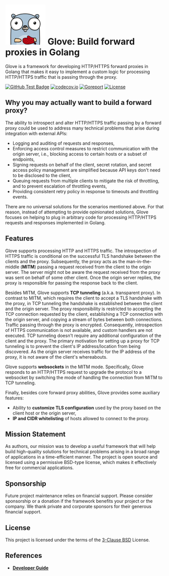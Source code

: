 <p align="center">
<h1><img src="assets/gopher.png" width="128"> Glove: Build forward proxies in Golang</h1> 
</p>

Glove is a framework for developing HTTP/HTTPS forward proxies in Golang that makes it easy to implement a custom logic
for processing HTTP/HTTPS traffic that is passing through the proxy.

[![GitHub Test Badge][1]][2] [![codecov.io][3]][4] [![Goreport][5]][6] [![License][7]][8]

[1]: https://github.com/pmateusz/glove/actions/workflows/build-master.yaml/badge.svg "GitHub Test Badge"

[2]: https://github.com/pmateusz/glove/actions "GitHub Actions Page"

[3]: https://codecov.io/gh/pmateusz/glove/branch/master/graph/badge.svg?branch=master "Coverage Badge"

[4]: https://codecov.io/gh/pmateusz/glove?branch=master "Codecov Result"

[5]: https://goreportcard.com/badge/github.com/pmateusz/glove "Goreportcard Badge"

[6]: https://goreportcard.com/report/github.com/pmateusz/glove "Goreportcard Result"

[7]: https://img.shields.io/github/license/pmateusz/glove "License Badge"

[8]: https://opensource.org/license/bsd-3-clause "License"

## Why you may actually want to build a forward proxy?

The ability to introspect and alter HTTP/HTTPS traffic passing by a forward proxy could be used to address many
technical problems that arise during integration with external APIs:

- Logging and auditing of requests and responses,
- Enforcing access control measures to restrict communication with the origin server, i.e., blocking access to certain
  hosts or a subset of endpoints,
- Signing requests on behalf of the client, secret rotation, and secret access policy management are simplified because
  API keys don't need to be disclosed to the client,
- Queuing requests from multiple clients to mitigate the risk of throttling, and to prevent escalation of throttling
  events,
- Providing consistent retry policy in response to timeouts and throttling events.

There are no universal solutions for the scenarios mentioned above. For that reason, instead of attempting to provide
opinionated solutions, Glove focuses on helping to plug in arbitrary code for processing HTTP/HTTPS requests and
responses implemented in Golang.

## Features

Glove supports processing HTTP and HTTPS traffic. The introspection of HTTPS traffic is conditional on the successful
TLS handshake between the clients and the proxy. Subsequently, the proxy acts as the man-in-the-middle (**MITM**)
passing a request received from the client to the origin server. The server might not be aware the request received from
the proxy was sent on behalf of some other client. Once the origin server replies, the proxy is responsible for passing
the response back to the client.

Besides MITM, Glove supports **TCP tunneling** (a.k.a. transparent proxy). In contrast to MITM, which requires the
client to accept a TLS handshake with the proxy, in TCP tunneling the handshake is established between the client and
the origin server. The proxy responsibility is restricted to accepting the TCP connection requested by the client,
establishing a TCP
connection with the origin server, and copying a stream of bytes between both connections. Traffic passing through the
proxy is encrypted. Consequently, introspection of HTTPS communication is not available, and custom handlers are not
executed. TCP tunneling doesn't require any additional configuration of the client and the proxy. The primary motivation
for setting up a proxy for TCP tunneling is to prevent the client's IP address/location from being discovered. As the
origin server
receives traffic for the IP address of the proxy, it is not aware of the client's whereabouts.

Glove supports **websockets** in the MITM mode. Specifically, Glove responds to an HTTP/HTTPS request to upgrade the
protocol to a websocket by switching the mode of handling the connection from MITM to TCP tunneling.

Finally, besides core forward proxy abilities, Glove provides some auxiliary features:

- Ability to **customize TLS configuration** used by the proxy based on the client host or the origin server,
- **IP and CIDR whitelisting** of hosts allowed to connect to the proxy.

## Mission Statement

As authors, our mission was to develop a useful framework that will help build high-quality solutions for technical
problems arising in a broad range of applications in a time-efficient manner. The project is open source and licensed
using a permissive BSD-type license, which makes it effectively free for commercial applications.

## Sponsorship

Future project maintenance relies on financial support. Please consider sponsorship or a donation if the framework
benefits your project or the company. We thank private and corporate sponsors for their generous financial support.

## License

This project is licensed under the terms of the [3-Clause BSD](./License.md) License.

## References

- [**Developer Guide**](./docs/developer-guide.md)